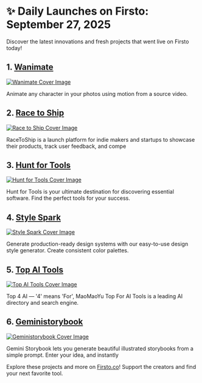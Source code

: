 # ✨ Daily Launches on Firsto: September 27, 2025

Discover the latest innovations and fresh projects that went live on Firsto today!

## 1. [Wanimate](https://firsto.co/projects/wanimate)

[![Wanimate Cover Image](https://607255gt6f.ufs.sh/f/ViZtN9dvJxPtr5gU8muBH9nNyiJqCjTReOXasxfZ3pokcdGM)](https://firsto.co/projects/wanimate)

 Animate any character in your photos using motion from a source video.



## 2. [Race to Ship](https://firsto.co/projects/race-to-ship-9346)

[![Race to Ship Cover Image](https://607255gt6f.ufs.sh/f/ViZtN9dvJxPtnSX91D3EmxpizkIOteZqSrwVMdQv7bnlDXNT)](https://firsto.co/projects/race-to-ship-9346)

 RaceToShip is a launch platform for indie makers and startups to showcase their products, track user feedback, and compe



## 3. [Hunt for Tools](https://firsto.co/projects/hunt-for-tools)

[![Hunt for Tools Cover Image](https://607255gt6f.ufs.sh/f/ViZtN9dvJxPtrmR8asuBH9nNyiJqCjTReOXasxfZ3pokcdGM)](https://firsto.co/projects/hunt-for-tools)

 Hunt for Tools is your ultimate destination for discovering essential software. Find the perfect tools for your success.



## 4. [Style Spark](https://firsto.co/projects/style-spark)

[![Style Spark Cover Image](https://607255gt6f.ufs.sh/f/ViZtN9dvJxPtBwqHU1kVSo7eOmFR46850JCZbH21YWId3gvK)](https://firsto.co/projects/style-spark)

 Generate production-ready design systems with our easy-to-use design style generator. Create consistent color palettes.



## 5. [Top AI Tools](https://firsto.co/projects/top-ai-tools)

[![Top AI Tools Cover Image](https://607255gt6f.ufs.sh/f/ViZtN9dvJxPtcx4BkVYKP6aTjAgzZvGmc4bOUJCn9qhLW08e)](https://firsto.co/projects/top-ai-tools)

 Top 4 AI — '4' means 'For', MaoMaoYu Top For AI Tools is a leading AI directory and search engine. 



## 6. [Geministorybook](https://firsto.co/projects/geministorybook)

[![Geministorybook Cover Image](https://607255gt6f.ufs.sh/f/ViZtN9dvJxPt0YjkzP8gypnT7aCXzMsQ89ohr3qPkYZtAxDd)](https://firsto.co/projects/geministorybook)

 Gemini Storybook lets you generate beautiful illustrated storybooks from a simple prompt. Enter your idea, and instantly




Explore these projects and more on [Firsto.co](https://firsto.co)! Support the creators and find your next favorite tool.
